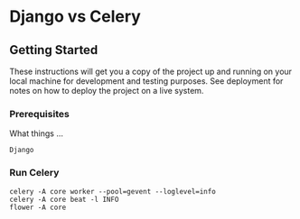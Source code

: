 # Django vs Celery

## Getting Started

These instructions will get you a copy of the project up and running on your local machine for development and testing purposes. See deployment for notes on how to deploy the project on a live system.

### Prerequisites

What things ...

```
Django
```

### Run Celery



```
celery -A core worker --pool=gevent --loglevel=info
celery -A core beat -l INFO
flower -A core
```

